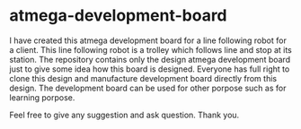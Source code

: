 # atmega-development-board

I have created this atmega development board for a line following robot for a client.
This line following robot is a trolley which follows line and stop at its station.
The repository contains only the design atmega development board just to give some idea how this board is designed.
Everyone has full right to clone this design and manufacture development board directly from this design.
The development board can be used for other porpose such as for learning porpose.

Feel free to give any suggestion and ask question.
Thank you.
